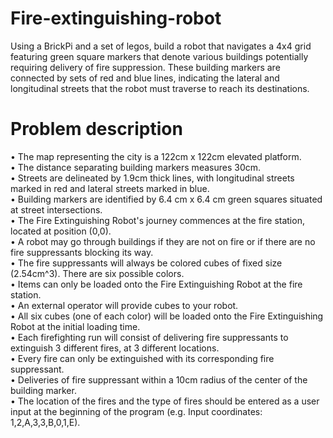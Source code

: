 # Fire-extinguishing-robot
Using a BrickPi and a set of legos, build a robot that navigates a 4x4 grid featuring green square markers that denote various buildings potentially requiring delivery of fire suppression. These building markers are connected by sets of red and blue lines, indicating the lateral and longitudinal streets that the robot must traverse to reach its destinations. 

# Problem description
• The map representing the city is a 122cm x 122cm elevated platform.  
• The distance separating building markers measures 30cm.  
• Streets are delineated by 1.9cm thick lines, with longitudinal streets marked in red and lateral streets marked in blue.  
• Building markers are identified by 6.4 cm x 6.4 cm green squares situated at street intersections.  
• The Fire Extinguishing Robot's journey commences at the fire station, located at position (0,0).  
• A robot may go through buildings if they are not on fire or if there are no fire suppressants blocking its way.  
• The fire suppressants will always be colored cubes of fixed size (2.54cm^3). There are six possible colors.  
• Items can only be loaded onto the Fire Extinguishing Robot at the fire station.  
• An external operator will provide cubes to your robot.  
• All six cubes (one of each color) will be loaded onto the Fire Extinguishing Robot at the initial loading time.  
• Each firefighting run will consist of delivering fire suppressants to extinguish 3 different fires, at 3 different locations.  
• Every fire can only be extinguished with its corresponding fire suppressant.  
• Deliveries of fire suppressant within a 10cm radius of the center of the building marker.  
• The location of the fires and the type of fires should be entered as a user input at the beginning of the program (e.g. Input coordinates: 1,2,A,3,3,B,0,1,E).
